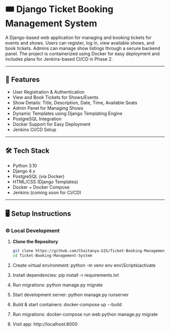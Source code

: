 # 🎟️ Django Ticket Booking Management System

A Django-based web application for managing and booking tickets for events and shows. Users can register, log in, view available shows, and book tickets. Admins can manage show listings through a secure backend panel. The project is containerized using Docker for easy deployment and includes plans for Jenkins-based CI/CD in Phase 2.

---

## 🚀 Features

- User Registration & Authentication
- View and Book Tickets for Shows/Events
- Show Details: Title, Description, Date, Time, Available Seats
- Admin Panel for Managing Shows
- Dynamic Templates using Django Templating Engine
- PostgreSQL Integration
- Docker Support for Easy Deployment
- Jenkins CI/CD Setup 

---

## 🛠️ Tech Stack

- Python 3.10
- Django 4.x
- PostgreSQL (via Docker)
- HTML/CSS (Django Templates)
- Docker + Docker Compose
- Jenkins (coming soon for CI/CD)

---

## 🖥️ Setup Instructions

### ⚙️ Local Development

1. **Clone the Repository**
   ```bash
   git clone https://github.com/Chaitanya-G15/Ticket-Booking-Management-System.git
   cd Ticket-Booking-Management-System
2. Create virtual environment:
   python -m venv env
   env\Scripts\activate
   
3. Install dependencies:
   pip install -r requirements.txt
   
4. Run migrations:
   python manage.py migrate
   
5. Start development server:
   python manage.py runserver
   
6. Build & start containers:
   docker-compose up --build

7. Run migrations:
   docker-compose run web python manage.py migrate

8. Visit app:
   http://localhost:8000
 
